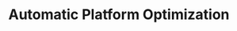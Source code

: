 ---
pcx_content_type: navigation
title: Automatic Platform Optimization
external_link: /automatic-platform-optimization/
weight: 6
_build:
  publishResources: false
  render: never
---